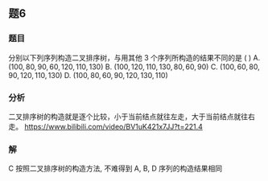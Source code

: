 ## 题6
### 题目
分别以下列序列构造二叉排序树，与用其他 3 个序列所构造的结果不同的是 ( )
A. $( {{100},{80},{90},{60},{120},{110},{130}})$
B. $( {{100},{120},{110},{130},{80},{60},{90}})$
C. $( {{100},{60},{80},{90},{120},{110},{130}})$
D. $( {{100},{80},{60},{90},{120},{130},{110}})$
### 分析
二叉排序树的构造就是逐个比较，小于当前结点就往左走，大于当前结点就往右走。
https://www.bilibili.com/video/BV1uK421x7JJ?t=221.4
### 解
C
按照二叉排序树的构造方法, 不难得到 A, B, D 序列的构造结果相同
